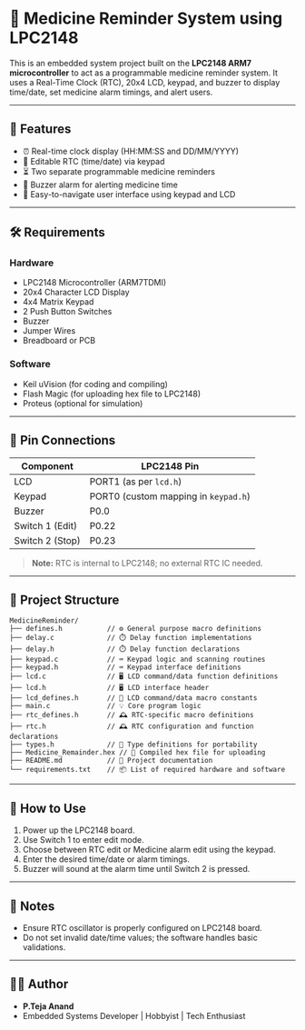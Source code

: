 # 💊 Medicine Reminder System using LPC2148

This is an embedded system project built on the **LPC2148 ARM7 microcontroller** to act as a programmable medicine reminder system. It uses a Real-Time Clock (RTC), 20x4 LCD, keypad, and buzzer to display time/date, set medicine alarm timings, and alert users.

---

## 🚀 Features

- ⏰ Real-time clock display (HH:MM:SS and DD/MM/YYYY)
- 📆 Editable RTC (time/date) via keypad
- ⏳ Two separate programmable medicine reminders
- 🔔 Buzzer alarm for alerting medicine time
- 🧠 Easy-to-navigate user interface using keypad and LCD

---

## 🛠️ Requirements

### Hardware

- LPC2148 Microcontroller (ARM7TDMI)
- 20x4 Character LCD Display
- 4x4 Matrix Keypad
- 2 Push Button Switches
- Buzzer
- Jumper Wires
- Breadboard or PCB

### Software

- Keil uVision (for coding and compiling)
- Flash Magic (for uploading hex file to LPC2148)
- Proteus (optional for simulation)

---

## 🧰 Pin Connections

| Component | LPC2148 Pin |
|----------|--------------|
| LCD      | PORT1 (as per `lcd.h`) |
| Keypad   | PORT0 (custom mapping in `keypad.h`) |
| Buzzer   | P0.0         |
| Switch 1 (Edit) | P0.22  |
| Switch 2 (Stop) | P0.23  |

> **Note:** RTC is internal to LPC2148; no external RTC IC needed.

---

## 📁 Project Structure

```
MedicineReminder/
├── defines.h           // ⚙️ General purpose macro definitions
├── delay.c             // ⏱️ Delay function implementations
├── delay.h             // ⏱️ Delay function declarations
├── keypad.c            // ⌨️ Keypad logic and scanning routines
├── keypad.h            // ⌨️ Keypad interface definitions
├── lcd.c               // 🖥️ LCD command/data function definitions
├── lcd.h               // 🖥️ LCD interface header
├── lcd_defines.h       // 📜 LCD command/data macro constants
├── main.c              // 💡 Core program logic
├── rtc_defines.h       // 🕰️ RTC-specific macro definitions
├── rtc.h               // 🕰️ RTC configuration and function declarations
├── types.h             // 🧾 Type definitions for portability
├── Medicine_Remainder.hex // 🔧 Compiled hex file for uploading
├── README.md           // 📘 Project documentation
└── requirements.txt    // 📦 List of required hardware and software
```

---

## 📝 How to Use

1. Power up the LPC2148 board.
2. Use Switch 1 to enter edit mode.
3. Choose between RTC edit or Medicine alarm edit using the keypad.
4. Enter the desired time/date or alarm timings.
5. Buzzer will sound at the alarm time until Switch 2 is pressed.

---

## 📌 Notes

- Ensure RTC oscillator is properly configured on LPC2148 board.
- Do not set invalid date/time values; the software handles basic validations.

---

## 🙋‍♂️ Author

- **P.Teja Anand**
- Embedded Systems Developer | Hobbyist | Tech Enthusiast
